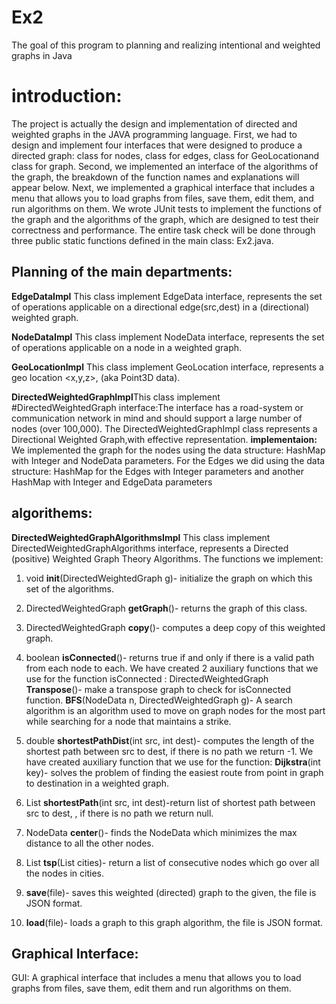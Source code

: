 # Ex2
The goal of this program to planning and realizing intentional and weighted graphs in Java
# introduction:
The project is actually the design and implementation of directed and weighted graphs in the JAVA programming language.
First, we had to design and implement four interfaces that were designed to produce a directed graph: class for nodes, class for edges, class for GeoLocationand class for graph.
Second, we implemented an interface of the algorithms of the graph, the breakdown of the function names and explanations will appear below.
Next, we implemented a graphical interface that includes a menu that allows you to load graphs from files, save them, edit them, and run algorithms on them.
We wrote JUnit tests to implement the functions of the graph and the algorithms of the graph, which are designed to test their correctness and performance.
The entire task check will be done through three public static functions defined in the main class: Ex2.java.

## Planning of the main departments:
**EdgeDataImpl**  This class implement EdgeData interface, represents the set of operations applicable on a directional edge(src,dest) in a (directional) weighted graph.

**NodeDataImpl**  This class implement NodeData interface, represents the set of operations applicable on a node in a weighted graph.

**GeoLocationImpl** This class implement GeoLocation interface, represents a geo location <x,y,z>, (aka Point3D data).

**DirectedWeightedGraphImpl**This class implement #DirectedWeightedGraph interface:The interface has a road-system or communication network in mind and should support a large number of nodes (over 100,000).
The DirectedWeightedGraphImpl class represents a Directional Weighted Graph,with effective representation.
**implementaion:**
We implemented the graph for the nodes using the data structure: HashMap with Integer and NodeData parameters. For the Edges we did using the data structure: HashMap for the Edges with Integer parameters and another HashMap with Integer and EdgeData parameters

## algorithems:

**DirectedWeightedGraphAlgorithmsImpl** This class implement DirectedWeightedGraphAlgorithms interface, represents a Directed (positive) Weighted Graph Theory Algorithms.
The functions we implement:

 1. void **init**(DirectedWeightedGraph g)- initialize the graph on which this set of the algorithms.
 2. DirectedWeightedGraph **getGraph**()- returns the graph of this class.
 3. DirectedWeightedGraph  **copy**()- computes a deep copy of this weighted graph.
 4. boolean  **isConnected**()- returns true if and only if there is a valid path from each node to each.
    We have created 2 auxiliary functions that we use for the function isConnected : 
 DirectedWeightedGraph **Transpose**()- make a transpose graph to check for isConnected function.
 **BFS**(NodeData n, DirectedWeightedGraph g)- A search algorithm is an algorithm used to move on graph nodes for the most part while searching for a node that maintains a         strike.
   
 5. double **shortestPathDist**(int src, int dest)- computes the length of the shortest path between src to dest, if there is no path we return -1.
    We have created auxiliary function that we use for the function:
    **Dijkstra**(int key)- solves the problem of finding the easiest route from point in graph to destination in a weighted graph.

 6. List<NodeData> **shortestPath**(int src, int dest)-return list of shortest path between src to dest, , if there is no path we return null.
 7. NodeData **center**()- finds the NodeData which minimizes the max distance to all the other nodes.
 
 8. List<NodeData> **tsp**(List<NodeData> cities)- return a list of consecutive nodes which go over all the nodes in cities.
 9. **save**(file)- saves this weighted (directed) graph to the given, the file is JSON format.
 10. **load**(file)- loads a graph to this graph algorithm, the file is JSON format.
 

## Graphical Interface:
 GUI: A graphical interface that includes a menu that allows you to load graphs from files, save them, edit them and run algorithms on them.
